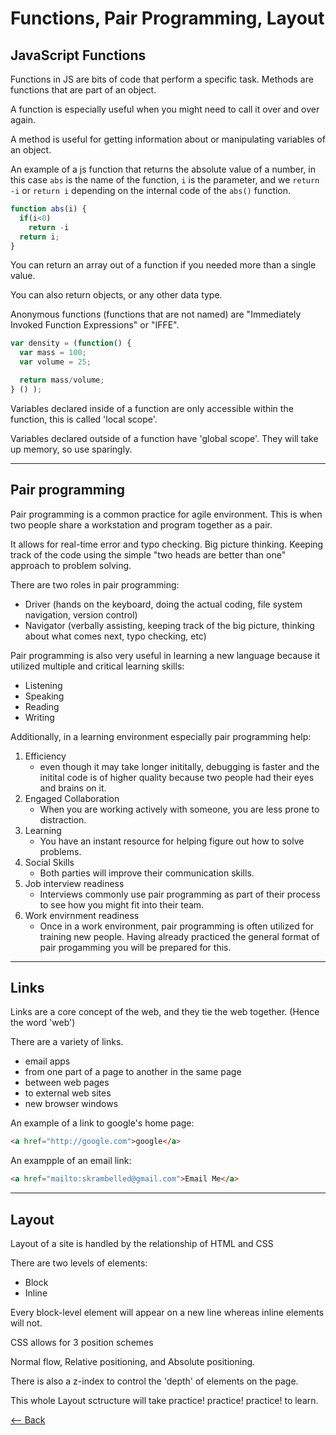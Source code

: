 # Functions, Pair Programming, Layout

## JavaScript Functions

Functions in JS are bits of code that perform a specific task.
Methods are functions that are part of an object.

A function is especially useful when you might need to call it over and over again.

A method is useful for getting information about or manipulating variables of an object.

An example of a js function that returns the absolute value of a number,
in this case `abs` is the name of the function, `i` is the parameter, and we `return -i` or `return i` depending on the internal code of the `abs()` function.

```js
function abs(i) {
  if(i<0)
    return -i
  return i;
}
```

You can return an array out of a function if you needed more than a single value.

You can also return objects, or any other data type.

Anonymous functions (functions that are not named) are "Immediately Invoked Function Expressions" or "IFFE".

```js
var density = (function() {
  var mass = 100;
  var volume = 25;

  return mass/volume;
} () );
```

Variables declared inside of a function are only accessible within the function, this is called 'local scope'.

Variables declared outside of a function have 'global scope'. They will take up memory, so use sparingly.

---

## Pair programming

Pair programming is a common practice for agile environment. This is when two people share a workstation and program together as a pair.

It allows for real-time error and typo checking. Big picture thinking. Keeping track of the code using the simple "two heads are better than one" approach to problem solving.

There are two roles in pair programming:

- Driver (hands on the keyboard, doing the actual coding, file system navigation, version control)
- Navigator (verbally assisting, keeping track of the big picture, thinking about what comes next, typo checking, etc)

Pair programming is also very useful in learning a new language because it utilized multiple and critical learning skills:

- Listening
- Speaking
- Reading
- Writing

Additionally, in a learning environment especially pair programming help:

1. Efficiency
   - even though it may take longer inititally, debugging is faster and the initital code is of higher quality because two people had their eyes and brains on it.
2. Engaged Collaboration
   - When you are working actively with someone, you are less prone to distraction.
3. Learning
   - You have an instant resource for helping figure out how to solve problems.
4. Social Skills
   - Both parties will improve their communication skills.
5. Job interview readiness
   - Interviews commonly use pair programming as part of their process to see how you might fit into their team.
6. Work envirnment readiness
   - Once in a work environment, pair programming is often utilized for training new people. Having already practiced the general format of pair progamming you will be prepared for this.

---

## Links

Links are a core concept of the web, and they tie the web together. (Hence the word 'web')

There are a variety of links.
- email apps
- from one part of a page to another in the same page
- between web pages
- to external web sites
- new browser windows

An example of a link to google's home page:

```html
<a href="http://google.com">google</a>
```

An exampple of an email link:

```html
<a href="mailto:skrambelled@gmail.com">Email Me</a>
```

---

## Layout

Layout of a site is handled by the relationship of HTML and CSS

There are two levels of elements:

- Block
- Inline

Every block-level element will appear on a new line whereas inline elements will not.

CSS allows for 3 position schemes

Normal flow, Relative positioning, and Absolute positioning.

There is also a z-index to control the 'depth' of elements on the page.

This whole Layout sctructure will take practice! practice! practice! to learn.

[<-- Back](../README.md)
